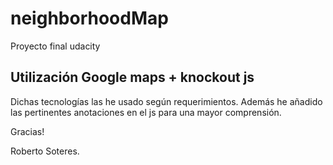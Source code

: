 # neighborhoodMap
Proyecto final udacity

## Utilización Google maps + knockout js

Dichas tecnologías las he usado según requerimientos. Además he añadido las pertinentes anotaciones en el js para una mayor comprensión.

Gracias!

Roberto Soteres.
